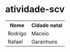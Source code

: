 # atividade-scv

<table>
 <tr>
  <th>Nome</th>
  <th>Cidade natal</th>
 </tr>
  <tr>
    <td>Rodrigo</td>
    <td>Maceio</td>
  </tr>
  <tr>
    <td>Rafael</td>
    <td>Garanhuns</td>
  </tr>
</table>
